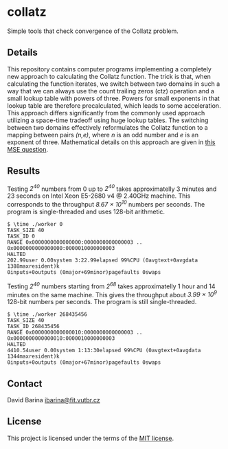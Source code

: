 # collatz
Simple tools that check convergence of the Collatz problem.

## Details

This repository contains computer programs implementing a completely new approach to calculating the Collatz function.
The trick is that, when calculating the function iterates, we switch between two domains in such a way that we can always use the count trailing zeros (ctz) operation and a small lookup table with powers of three.
Powers for small exponents in that lookup table are therefore precalculated, which leads to some acceleration.
This approach differs significantly from the commonly used approach utilizing a space-time tradeoff using huge lookup tables.
The switching between two domains effectively reformulates the Collatz function to a mapping between pairs *(n,e)*, where *n* is an odd number and *e* is an exponent of three.
Mathematical details on this approach are given in [this MSE question](https://math.stackexchange.com/questions/3311547/alternative-formulation-of-the-collatz-problem).

## Results

Testing *2<sup>40</sup>* numbers from 0 up to *2<sup>40</sup>* takes approximatelly 3 minutes and 23 seconds on Intel Xeon E5-2680 v4 @ 2.40GHz machine.
This corresponds to the throughput *8.67 &times; 10<sup>10</sup>* numbers per seconds.
The program is single-threaded and uses 128-bit arithmetic.

    $ \time ./worker 0
    TASK_SIZE 40
    TASK_ID 0
    RANGE 0x0000000000000000:0000000000000003 .. 0x0000000000000000:0000010000000003
    HALTED
    202.99user 0.00system 3:22.99elapsed 99%CPU (0avgtext+0avgdata 1388maxresident)k
    0inputs+0outputs (0major+69minor)pagefaults 0swaps

Testing *2<sup>40</sup>* numbers starting from *2<sup>68</sup>* takes approximatelly 1 hour and 14 minutes on the same machine.
This gives the throughput about *3.99 &times; 10<sup>9</sup>* 128-bit numbers per seconds.
The program is still single-threaded.

    $ \time ./worker 268435456
    TASK_SIZE 40
    TASK_ID 268435456
    RANGE 0x0000000000000010:0000000000000003 .. 0x0000000000000010:0000010000000003
    HALTED
    4410.54user 0.00system 1:13:30elapsed 99%CPU (0avgtext+0avgdata 1344maxresident)k
    0inputs+0outputs (0major+67minor)pagefaults 0swaps

## Contact
David Barina <ibarina@fit.vutbr.cz>

## License
This project is licensed under the terms of the [MIT license](LICENSE.md).
